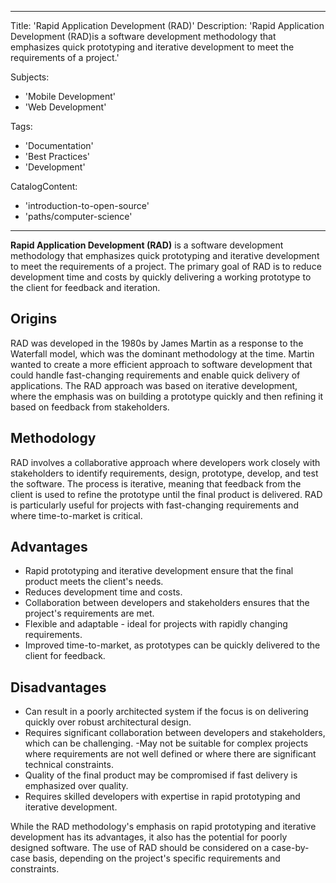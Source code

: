  ---
Title: 'Rapid Application Development (RAD)'
Description: 'Rapid Application Development (RAD)is a software development methodology that emphasizes quick prototyping and iterative development to meet the requirements of a project.'  

Subjects:
  - 'Mobile Development'
  - 'Web Development'  
  
  Tags:
  - 'Documentation'
  - 'Best Practices'
  - 'Development'  
  
CatalogContent:
  - 'introduction-to-open-source'
  - 'paths/computer-science'
---


**Rapid Application Development (RAD)** is a software development methodology that emphasizes quick prototyping and iterative development to meet the requirements of a project. The primary goal of RAD is to reduce development time and costs by quickly delivering a working prototype to the client for feedback and iteration.

## Origins 

RAD was developed in the 1980s by James Martin as a response to the Waterfall model, which was the dominant methodology at the time. Martin wanted to create a more efficient approach to software development that could handle fast-changing requirements and enable quick delivery of applications. The RAD approach was based on iterative development, where the emphasis was on building a prototype quickly and then refining it based on feedback from stakeholders.

## Methodology
RAD involves a collaborative approach where developers work closely with stakeholders to identify requirements, design, prototype, develop, and test the software. The process is iterative, meaning that feedback from the client is used to refine the prototype until the final product is delivered. RAD is particularly useful for projects with fast-changing requirements and where time-to-market is critical.

## Advantages 
- Rapid prototyping and iterative development ensure that the final product meets the client's needs.
- Reduces development time and costs.
- Collaboration between developers and stakeholders ensures that the project's requirements are met.
- Flexible and adaptable - ideal for projects with rapidly changing requirements.
- Improved time-to-market, as prototypes can be quickly delivered to the client for feedback.

## Disadvantages

-  Can result in a poorly architected system if the focus is on delivering quickly over robust architectural design.
-  Requires significant collaboration between developers and stakeholders, which can be challenging.
-May not be suitable for complex projects where requirements are not well defined or where there are significant technical constraints.
- Quality of the final product may be compromised if fast delivery is emphasized over quality.
- Requires skilled developers with expertise in rapid prototyping and iterative development.

While the RAD methodology's emphasis on rapid prototyping and iterative development has its advantages, it also has the potential for poorly designed software. The use of RAD should be considered on a case-by-case basis, depending on the project's specific requirements and constraints.

